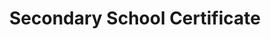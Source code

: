 ---
institution: St. Immaculata Secondary School
month_started: September
month_ended: July
year_started: 2000
year_ended: 2004
title: Secondary School Certificate
---